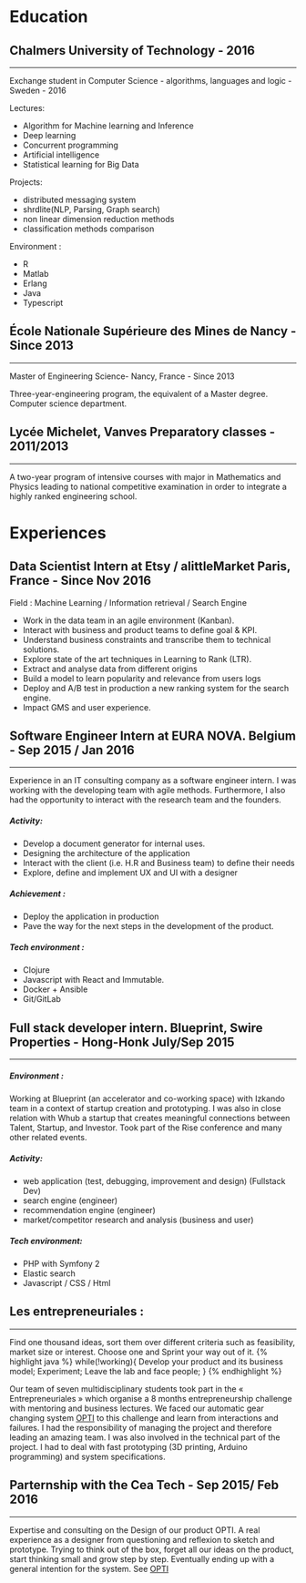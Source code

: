 # Education

## Chalmers University of Technology - 2016
--------------------------------------------------------------------

Exchange student in Computer Science - algorithms, languages and logic - Sweden - 2016

Lectures:

* Algorithm for Machine learning and Inference
* Deep learning
* Concurrent programming
* Artificial intelligence
* Statistical learning for Big Data

Projects:

* distributed messaging system
* shrdlite(NLP, Parsing, Graph search)
* non linear dimension reduction methods
* classification methods comparison

Environment :

* R
* Matlab
* Erlang
* Java
* Typescript

## École Nationale Supérieure des Mines de Nancy - Since 2013
--------------------------------------------------------------------

Master of Engineering Science- Nancy, France - Since 2013

Three-year-engineering program, the equivalent of a Master degree.
Computer science department.

## Lycée Michelet, Vanves Preparatory classes - 2011/2013
--------------------------------------------------------------------
A two-year program of intensive courses with major in Mathematics and Physics leading to national competitive examination in order to integrate a highly ranked engineering school.




# Experiences

## Data Scientist Intern at Etsy / alittleMarket Paris, France - Since Nov 2016
Field : Machine Learning / Information retrieval / Search Engine

* Work in the data team in an agile environment (Kanban).
* Interact with business and product teams to define goal & KPI.
* Understand business constraints and transcribe them to technical solutions.
* Explore state of the art techniques in Learning to Rank (LTR).
* Extract and analyse data from different origins
* Build a model to learn popularity and relevance from users logs
* Deploy and A/B test in production a new ranking system for the search engine.
* Impact GMS and user experience.

## Software Engineer Intern at EURA NOVA. Belgium - Sep 2015 / Jan 2016
--------------------------------------------------------------------
Experience in an IT consulting company as a software engineer intern. I was working with the developing team with agile methods. Furthermore, I also had the opportunity to interact with the research team and the founders.

##### Activity:
* Develop a document generator for internal uses.
* Designing the architecture of the application
* Interact with the client (i.e. H.R and Business team) to define their needs
* Explore, define and implement UX and UI with a designer

##### Achievement :
* Deploy the application in production
* Pave the way for the next steps in the development of the product.

##### Tech environment :
* Clojure
* Javascript with React and Immutable.
* Docker + Ansible
* Git/GitLab


## Full stack developer intern. Blueprint, Swire Properties - Hong-Honk July/Sep 2015
--------------------------------------------------------------------

##### Environment :
Working at Blueprint (an accelerator and co-working space) with Izkando team in a context of startup creation and prototyping. I was also in close relation with Whub a startup that creates meaningful connections between Talent, Startup, and Investor.
Took part of the Rise conference and many other related events.

##### Activity:
* web application (test, debugging, improvement and design)  (Fullstack Dev)
* search engine (engineer)
* recommendation engine (engineer)
* market/competitor research and analysis (business and user)

##### Tech environment:
* PHP with Symfony 2
* Elastic search
* Javascript / CSS / Html

## Les entrepreneuriales :
--------------------------------------------------------------------
Find one thousand ideas, sort them over different criteria such as feasibility, market size or interest.
Choose one and Sprint your way out of it.
{% highlight java %}
while(!working){
 Develop your product and its business model;
 Experiment;
 Leave the lab and face people;
}
{% endhighlight %}



Our team of seven multidisciplinary students took part in the « Entrepreneuriales » which organise a 8 months entrepreneurship challenge with mentoring and business lectures. We faced our automatic gear changing system [OPTI](/opti) to this challenge and learn from interactions and failures.
I had the responsibility of managing the project and therefore leading an amazing team. I was also involved in the technical part of the project. I had to deal with fast prototyping (3D printing, Arduino programming) and system specifications.

## Parternship with the Cea Tech - Sep 2015/ Feb 2016
--------------------------------------------------------------------
Expertise and consulting on the Design of our product OPTI.
A real experience as a designer from questioning and reflexion to sketch and prototype.
Trying to think out of the box, forget all our ideas on the product, start thinking small and grow step by step. Eventually ending up with a general intention for the system.
See [OPTI](/opti)
